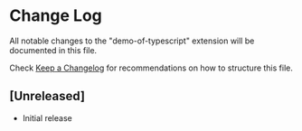 # Change Log

All notable changes to the "demo-of-typescript" extension will be documented in this file.

Check [Keep a Changelog](http://keepachangelog.com/) for recommendations on how to structure this file.

## [Unreleased]

- Initial release